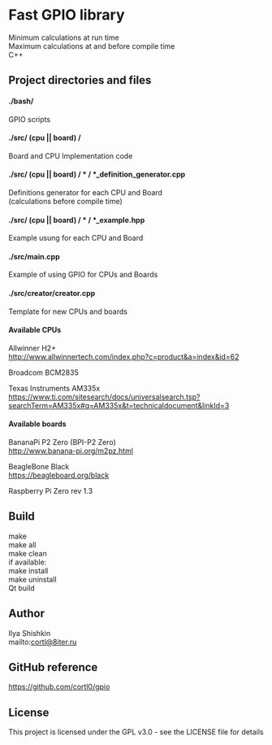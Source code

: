 # Fast GPIO library
Minimum calculations at run time  
Maximum calculations at and before compile time  
C++

## Project directories and files

#### ./bash/
GPIO scripts

#### ./src/ (cpu || board) /
Board and CPU Implementation code

#### ./src/ (cpu || board) / * / *_definition_generator.cpp
Definitions generator for each CPU and Board  
(calculations before compile time)

#### ./src/ (cpu || board) / * / *_example.hpp
Example usung for each CPU and Board

#### ./src/main.cpp
Example of using GPIO for CPUs and Boards

#### ./src/creator/creator.cpp
Template for new CPUs and boards

#### Available CPUs
Allwinner H2+  
http://www.allwinnertech.com/index.php?c=product&a=index&id=62  
  
Broadcom BCM2835  
  
Texas Instruments AM335x  
https://www.ti.com/sitesearch/docs/universalsearch.tsp?searchTerm=AM335x#q=AM335x&t=technicaldocument&linkId=3

#### Available boards
BananaPi P2 Zero (BPI-P2 Zero)  
http://www.banana-pi.org/m2pz.html  
  
BeagleBone Black  
https://beagleboard.org/black
  
Raspberry Pi Zero rev 1.3  

## Build
make  
make all  
make clean  
if available:  
make install  
make uninstall  
Qt build

## Author
Ilya Shishkin  
mailto:cortl@8iter.ru

## GitHub reference
https://github.com/cortl0/gpio

## License
This project is licensed under the GPL v3.0 - see the LICENSE file for details
